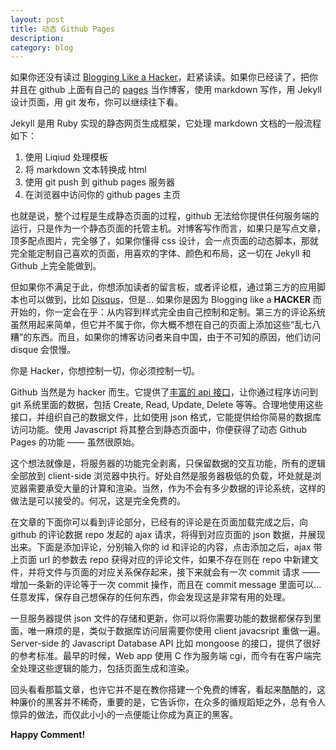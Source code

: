 ```yaml
---
layout: post
title: 动态 Github Pages
description: 
category: blog
---
```


如果你还没有读过 [Blogging Like a Hacker][1]，赶紧读读。如果你已经读了，把你并且在 github 上面有自己的 [pages][4] 当作博客，使用 markdown 写作，用 Jekyll 设计页面，用 git 发布，你可以继续往下看。

Jekyll 是用 Ruby 实现的静态网页生成框架，它处理 markdown 文档的一般流程如下：

 1. 使用 Liqiud 处理模板
 2. 将 markdown 文本转换成 html
 3. 使用 git push 到 github pages 服务器
 4. 在浏览器中访问你的 github pages 主页

也就是说，整个过程是生成静态页面的过程，github 无法给你提供任何服务端的运行，只是作为一个静态页面的托管主机。对博客写作而言，如果只是写点文章，顶多配点图片，完全够了，如果你懂得 css 设计，会一点页面的动态脚本，那就完全能定制自己喜欢的页面，用喜欢的字体、颜色和布局，这一切在 Jekyll 和 Github 上完全能做到。

但如果你不满足于此，你想添加读者的留言板，或者评论框，通过第三方的应用脚本也可以做到，比如 [Disqus][2]，但是... 如果你是因为 Blogging like a **HACKER** 而开始的，你一定会在乎：从内容到样式完全由自己控制和定制。第三方的评论系统虽然用起来简单，但它并不属于你，你大概不想在自己的页面上添加这些“乱七八糟”的东西。而且，如果你的博客访问者来自中国，由于不可知的原因，他们访问 disque 会恨慢。

你是 Hacker，你想控制一切，你必须控制一切。

Github 当然是为 hacker 而生。它提供了[丰富的 api 接口][3]，让你通过程序访问到 git 系统里面的数据，包括 Create, Read, Update, Delete 等等。合理地使用这些接口，并组织自己的数据文件，比如使用 json 格式，它能提供给你简易的数据库访问功能。使用 Javascript 将其整合到静态页面中，你便获得了动态 Github Pages 的功能 —— 虽然很原始。

这个想法就像是，将服务器的功能完全剥离，只保留数据的交互功能，所有的逻辑全部放到 client-side 浏览器中执行。好处自然是服务器极低的负载，坏处就是浏览器需要承受大量的计算和渲染。当然，作为不会有多少数据的评论系统，这样的做法是可以接受的。何况，这是完全免费的。

在文章的下面你可以看到评论部分，已经有的评论是在页面加载完成之后，向 github 的评论数据 repo 发起的 ajax 请求，将得到对应页面的 json 数据，并展现出来。下面是添加评论，分别输入你的 id 和评论的内容，点击添加之后，ajax 带上页面 url 的参数去 repo 获得对应的评论文件，如果不存在则在 repo 中新建文件，并将文件与页面的对应关系保存起来，接下来就会有一次 commit 请求 —— 增加一条新的评论等于一次 commit 操作，而且在 commit message 里面可以... 任意发挥，保存自己想保存的任何东西，你会发现这是非常有用的处理。

一旦服务器提供 json 文件的存储和更新，你可以将你需要功能的数据都保存到里面，唯一麻烦的是，类似于数据库访问层需要你使用 client javacsript 重做一遍。Server-side 的 Javascript Database API 比如 mongoose 的接口，提供了很好的参考标准。最早的时候，Web app 使用 C 作为服务端 cgi，而今有在客户端完全处理这些逻辑的能力，包括页面生成和渲染。

回头看看那篇文章，也许它并不是在教你搭建一个免费的博客，看起来酷酷的，这种廉价的黑客并不稀奇，重要的是，它告诉你，在众多的循规蹈矩之外，总有令人惊异的做法，而仅此小小的一点便能让你成为真正的黑客。

**Happy Comment!**

[1]: http://tom.preston-werner.com/2008/11/17/blogging-like-a-hacker.html
[2]: http://disqus.com
[3]: https://developer.github.com
[4]: https://pages.github.com
